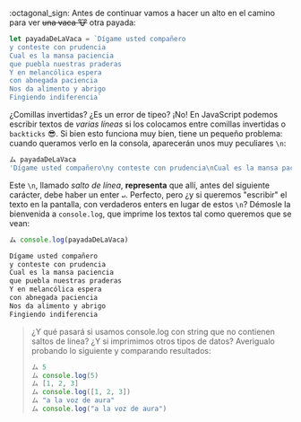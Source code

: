 :octagonal_sign: Antes de continuar vamos a hacer un alto en el camino para ver <del>una vaca :cow:</del> otra payada:

```javascript
let payadaDeLaVaca = `Dígame usted compañero
y conteste con prudencia
Cual es la mansa paciencia
que puebla nuestras praderas
Y en melancólica espera 
con abnegada paciencia
Nos da alimento y abrigo
Fingiendo indiferencia`
```

¿Comillas invertidas? ¿Es un error de tipeo? ¡No! En JavaScript podemos escribir textos de _varias líneas_ si los colocamos entre comillas invertidas o `backticks` :sunglasses:. Si bien esto funciona muy bien, tiene un pequeño problema: cuando queramos verlo en la consola, aparecerán unos muy peculiares `\n`: 

```javascript
ム payadaDeLaVaca
'Dígame usted compañero\ny conteste con prudencia\nCual es la mansa paciencia\nque puebla nuestras praderas\nY en melancólica espera \ncon abnegada paciencia\nNos da alimento y abrigo\nFingiendo indiferencia'
```

Este `\n`, llamado _salto de línea_, **representa**  que allí, antes del siguiente carácter, debe haber un enter `↵`. Perfecto, pero ¿y si queremos "escribir" el texto en la pantalla, con verdaderos enters en lugar de estos `\n`? Démosle la bienvenida a `console.log`, que imprime los textos tal como queremos que se vean:

```javascript
ム console.log(payadaDeLaVaca)

Dígame usted compañero
y conteste con prudencia
Cual es la mansa paciencia
que puebla nuestras praderas
Y en melancólica espera 
con abnegada paciencia
Nos da alimento y abrigo
Fingiendo indiferencia
```

> ¿Y qué pasará si usamos console.log con string que no contienen saltos de línea? ¿Y si imprimimos otros tipos de datos? Averigualo probando lo siguiente y comparando resultados: 
> 
> ```javascript
> ム 5
> ム console.log(5)
> ム [1, 2, 3]
> ム console.log([1, 2, 3])
> ム "a la voz de aura"
> ム console.log("a la voz de aura")
> ```

